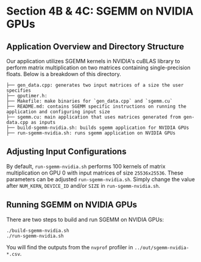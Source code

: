 # Section 4B & 4C: SGEMM on NVIDIA GPUs

## Application Overview and Directory Structure

Our application utilizes SGEMM kernels in NVIDIA's cuBLAS library to perform matrix multiplication on two matrices containing single-precision floats. Below is a breakdown of this directory.
```
├── gen_data.cpp: generates two input matrices of a size the user specifies
├── gputimer.h: 
├── Makefile: make binaries for `gen_data.cpp` and `sgemm.cu`
├── README.md: contains SGEMM specific instructions on running the application and configuring input size
├── sgemm.cu: main application that uses matrices generated from gen-data.cpp as inputs
├── build-sgemm-nvidia.sh: builds sgemm application for NVIDIA GPUs
├── run-sgemm-nvidia.sh: runs sgemm application on NVIDIA GPUs
```

## Adjusting Input Configurations

By default, `run-sgemm-nvidia.sh` performs 100 kernels of matrix multiplication on GPU 0 
with input matrices of size `25536x25536`. These parameters can be adjusted `run-sgemm-nvidia.sh`. Simply change the value after `NUM_KERN`, `DEVICE_ID` and/or `SIZE` in `run-sgemm-nvidia.sh`. 

## Running SGEMM on NVIDIA GPUs

There are two steps to build and run SGEMM on NVIDIA GPUs:
```
./build-sgemm-nvidia.sh
./run-sgemm-nvidia.sh
```
You will find the outputs from the `nvprof` profiler in `../out/sgemm-nvidia-*.csv`. 